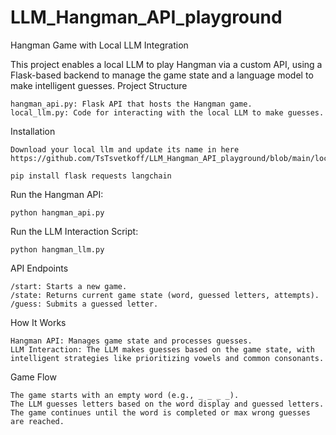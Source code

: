 # LLM_Hangman_API_playground

Hangman Game with Local LLM Integration

This project enables a local LLM to play Hangman via a custom API, using a Flask-based backend to manage the game state and a language model to make intelligent guesses.
Project Structure

    hangman_api.py: Flask API that hosts the Hangman game.
    local_llm.py: Code for interacting with the local LLM to make guesses.

Installation
````
Download your local llm and update its name in here https://github.com/TsTsvetkoff/LLM_Hangman_API_playground/blob/main/local_llm.py#L51
````

```
pip install flask requests langchain
```
Run the Hangman API:
```
python hangman_api.py
```
Run the LLM Interaction Script:

    python hangman_llm.py

API Endpoints

    /start: Starts a new game.
    /state: Returns current game state (word, guessed letters, attempts).
    /guess: Submits a guessed letter.

How It Works

    Hangman API: Manages game state and processes guesses.
    LLM Interaction: The LLM makes guesses based on the game state, with intelligent strategies like prioritizing vowels and common consonants.

Game Flow

    The game starts with an empty word (e.g., _ _ _ _).
    The LLM guesses letters based on the word display and guessed letters.
    The game continues until the word is completed or max wrong guesses are reached.
